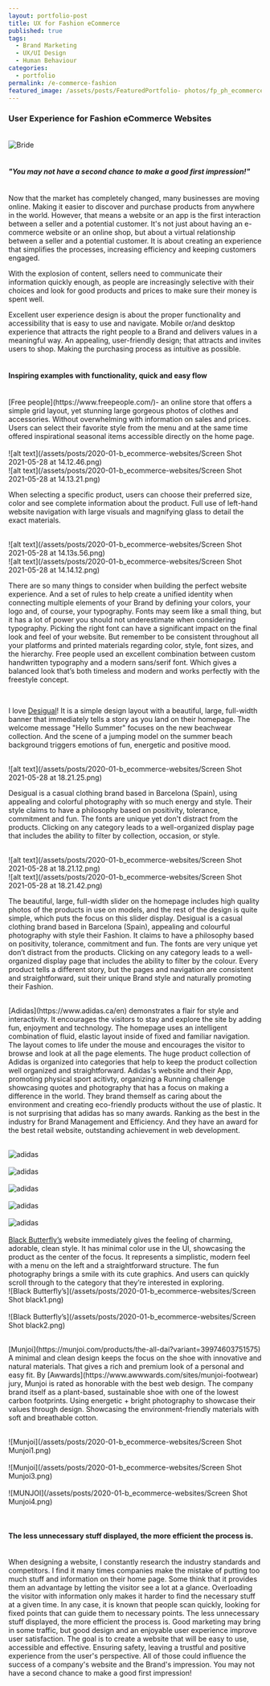 ```yaml
---
layout: portfolio-post
title: UX for Fashion eCommerce 
published: true
tags: 
  - Brand Marketing
  - UX/UI Design
  - Human Behaviour
categories:
  - portfolio
permalink: /e-commerce-fashion
featured_image: /assets/posts/FeaturedPortfolio- photos/fp_ph_ecommerce3.png
---
```




### User Experience for Fashion eCommerce Websites

<br> ![Bride](/assets/posts/2020-01-b_ecommerce-websites/Bride.png)<br>
<br>

#### *"You may not have a second chance to make a good first impression!"*
<br>
Now that the market has completely changed, many businesses are moving online. Making it easier to discover and purchase products from anywhere in the world. However, that means a website or an app is the first interaction between a seller and a potential customer. It's not just about having an e-commerce website or an online shop, but about a virtual relationship between a seller and a potential customer. It is about creating an experience that simplifies the processes, increasing efficiency and keeping customers engaged. 

With the explosion of content, sellers need to communicate their information quickly enough, as people are increasingly selective with their choices and look for good products and prices to make sure their money is spent well.  

Excellent user experience design is about the proper functionality and accessibility that is easy to use and navigate. Mobile or/and desktop experience that attracts the right people to a Brand and delivers values in a meaningful way. 
An appealing, user-friendly design; that attracts and invites users to shop. Making the purchasing process as intuitive as possible. 
<br>
<br>

#### Inspiring examples with functionality, quick and easy flow 

<br>
 [Free people](https://www.freepeople.com/)- an online store that offers a simple grid layout, yet stunning large gorgeous photos of clothes and accessories. Without overwhelming with information on sales and prices. 
Users can select their favorite style from the menu and at the same time offered inspirational seasonal items accessible directly on the home page.  
<br>
<br>![alt text](/assets/posts/2020-01-b_ecommerce-websites/Screen Shot 2021-05-28 at 14.12.46.png)
<br>![alt text](/assets/posts/2020-01-b_ecommerce-websites/Screen Shot 2021-05-28 at 14.13.21.png)
<br>


When selecting a specific product, users can choose their preferred size, color and see complete information about the product. 
Full use of left-hand website navigation with large visuals and magnifying glass to detail the exact materials. 

<br>![alt text](/assets/posts/2020-01-b_ecommerce-websites/Screen Shot 2021-05-28 at 14.13s.56.png)
<br>![alt text](/assets/posts/2020-01-b_ecommerce-websites/Screen Shot 2021-05-28 at 14.14.12.png)

  There are so many things to consider when building the perfect website experience. And a set of rules to help create a unified identity when connecting multiple elements of your Brand by defining your colors, your logo and, of course, your typography. 
Fonts may seem like a small thing, but it has a lot of power you should not underestimate when considering typography. Picking the right font can have a significant impact on the final look and feel of your website. But remember to be consistent throughout all your platforms and printed materials regarding color, style, font sizes, and the hierarchy. 
Free people used an excellent combination between custom handwritten typography and a modern sans/serif font. Which gives a balanced look that’s both timeless and modern and works perfectly with the freestyle concept.

<br>

I love [Desigual](https://www.desigual.com/en_CA/)! It is a simple design layout with a beautiful, large, full-width banner that immediately tells a story as you land on their homepage. The welcome message "Hello Summer" focuses on the new beachwear collection. And the scene of a jumping model on the summer beach background triggers emotions of fun, energetic and positive mood. 

<br>![alt text](/assets/posts/2020-01-b_ecommerce-websites/Screen Shot 2021-05-28 at 18.21.25.png)

Desigual is a casual clothing brand based in Barcelona (Spain), using appealing and colorful photography with so much energy and style. 
Their style claims to have a philosophy based on positivity, tolerance, commitment and fun. The fonts are unique yet don't distract from the products. Clicking on any category leads to a well-organized display page that includes the ability to filter by collection, occasion, or style. 

<br>![alt text](/assets/posts/2020-01-b_ecommerce-websites/Screen Shot 2021-05-28 at 18.21.12.png)
<br>![alt text](/assets/posts/2020-01-b_ecommerce-websites/Screen Shot 2021-05-28 at 18.21.42.png)


The beautiful, large, full-width slider on the homepage includes high quality photos of the products in use on models, and the rest of the design is quite simple, which puts the focus on this slider display. Desigual is a casual clothing brand based in Barcelona (Spain), appealing and colourful photography with style their Fashion. It claims to have a philosophy based on positivity, tolerance, commitment and fun. The fonts are very unique yet don’t distract from the products. Clicking on any category leads to a well-organized display page that includes the ability to filter by the colour.
Every product tells a different story, but the pages and navigation are consistent and straightforward, suit their unique Brand style and naturally promoting their Fashion. 

<br>
 [Adidas](https://www.adidas.ca/en) demonstrates a flair for style and interactivity. It encourages the visitors to stay and explore the site by adding fun, enjoyment and technology. The homepage uses an intelligent combination of fluid, elastic layout inside of fixed and familiar navigation. The layout comes to life under the mouse and encourages the visitor to browse and look at all the page elements. The huge product collection of Adidas is organized into categories that help to keep the product collection well organized and straightforward. 
Adidas's website and their App, promoting physical sport acitivty, organizing a Running challenge showcasing quotes and photography that has a focus on making a difference in the world. They brand themself as caring about the environment and creating eco-friendly products without the use of plastic. It is not surprising that adidas has so many awards. Ranking as the best in the industry for Brand Management and  Efficiency. And they have an award for the best retail website, outstanding achievement in web development. 

<br>![adidas](/assets/posts/2020-01-b_ecommerce-websites/screenshot_adidas1.png)<br>
<br>![adidas](/assets/posts/2020-01-b_ecommerce-websites/screenshot_adidas.png)<br>
<br>![adidas](/assets/posts/2020-01-b_ecommerce-websites/screenshot_adidas2.png)<br>
<br>![adidas](/assets/posts/2020-01-b_ecommerce-websites/screenshot_adidas3.png)<br>
<br>![adidas](/assets/posts/2020-01-b_ecommerce-websites/screenshot_adidas0.png)<br>
<br>
[Black Butterfly’s](https://www.blackbutterflyclothing.com/) website immediately gives the feeling of charming, adorable, clean style. It has minimal color use in the UI, showcasing the product as the center of the focus. 
It represents a simplistic, modern feel with a menu on the left and a straightforward structure. The fun photography brings a smile with its cute graphics. And users can quickly scroll through to the category that they’re interested in exploring.
<br>![Black Butterfly’s](/assets/posts/2020-01-b_ecommerce-websites/Screen Shot black1.png)<br>
<br>![Black Butterfly’s](/assets/posts/2020-01-b_ecommerce-websites/Screen Shot black2.png)<br>

<br>
[Munjoi](https://munjoi.com/products/the-all-dai?variant=39974603751575) 
A minimal and clean design keeps the focus on the shoe with innovative and natural materials. That gives a rich and premium look of a personal and easy fit.
By [Awwards](https://www.awwwards.com/sites/munjoi-footwear) jury, Munjoi is rated as honorable with the best web design. The company brand itself as a plant-based, sustainable shoe with one of the lowest carbon footprints. Using energetic + bright photography to showcase their values through design. Showcasing the environment-friendly materials with soft and breathable cotton.

<br>![Munjoi](/assets/posts/2020-01-b_ecommerce-websites/Screen Shot Munjoi1.png)<br>
<br>![Munjoi](/assets/posts/2020-01-b_ecommerce-websites/Screen Shot Munjoi3.png)<br>
<br>![MUNJOI](/assets/posts/2020-01-b_ecommerce-websites/Screen Shot Munjoi4.png)<br>

<br>

#### The less unnecessary stuff displayed, the more efficient the process is.
<br>
When designing a website, I constantly research the industry standards and competitors. I find it many times companies make the mistake of putting too much stuff and information on their home page. Some think that it provides them an advantage by letting the visitor see a lot at a glance. Overloading the visitor with information only makes it harder to find the necessary stuff at a given time. In any case, it is known that people scan quickly, looking for fixed points that can guide them to necessary points. The less unnecessary stuff displayed, the more efficient the process is. 
Good marketing may bring in some traffic, but good design and an enjoyable user experience improve user satisfaction. The goal is to create a website that will be easy to use, accessible and effective. Ensuring safety, leaving a trustful and positive experience from the user's perspective. All of those could influence the success of a company's website and the Brand's impression. You may not have a second chance to make a good first impression!